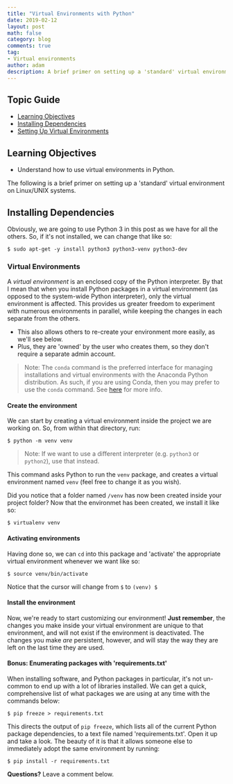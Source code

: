```yaml
---
title: "Virtual Environments with Python"
date: 2019-02-12
layout: post
math: false
category: blog
comments: true
tag:
- Virtual environments
author: adam
description: A brief primer on setting up a 'standard' virtual environment on linux/unix systems
---
```


## Topic Guide
- [Learning Objectives](#learning-objectives)
- [Installing Dependencies](#dependencies)
- [Setting Up Virtual Environments](#virtual_environment)

<a id="learning-objectives"></a>
## Learning Objectives
- Understand how to use virtual environments in Python.

The following is a brief primer on setting up a 'standard' virtual environment on Linux/UNIX systems.

<a id="dependencies"></a>
## Installing Dependencies
Obviously, we are going to use Python 3 in this post as we have for all the others. So, if it's not installed, we can change that like so:
```
$ sudo apt-get -y install python3 python3-venv python3-dev
```

<a id="virtual_environment"></a>
### Virtual Environments
A _virtual environment_ is an enclosed copy of the Python interpreter. By that I mean that when you install Python packages in a virtual environment (as opposed to the system-wide Python interpreter), only the virtual environment is affected. This provides us greater freedom to experiment with numerous environments in parallel, while keeping the changes in each separate from the others.
- This also allows others to re-create your environment more easily, as we'll see below.
- Plus, they are 'owned' by the user who creates them, so they don't require a separate admin account.
>Note: The `conda` command is the preferred interface for managing installations and virtual environments with the Anaconda Python distribution. As such, if you are using Conda, then you may prefer to use the `conda` command. See [here](https://uoa-eresearch.github.io/eresearch-cookbook/recipe/2014/11/20/conda/) for more info.

#### Create the environment
We can start by creating a virtual environment inside the project we are working on. So, from within that directory, run:
```
$ python -m venv venv
```
>Note: If we want to use a different interpreter (e.g. `python3` or `python2`), use that instead.

This command asks Python to run the `venv` package, and creates a virtual environment named `venv` (feel free to change it as you wish).

Did you notice that a folder named `/venv` has now been created inside your project folder?
Now that the environmet has been created, we install it like so:
```
$ virtualenv venv
```

#### Activating environments
Having done so, we can `cd` into this package and 'activate' the appropriate virtual environment whenever we want like so:
```
$ source venv/bin/activate
```

Notice that the cursor will change from `$` to `(venv) $`

#### Install the environment
Now, we're ready to start customizing our environment!
**Just remember**, the changes you make inside your virtual environment are unique to that environment, and will not exist if the environment is deactivated. The changes you make *are* persistent, however, and will stay the way they are left on the last time they are used.

#### Bonus: Enumerating packages with 'requirements.txt'
When installing software, and Python packages in particular, it's not un-common to end up with a lot of libraries installed.
We can get a quick, comprehensive list of what packages we are using at any time with the commands below:
```
$ pip freeze > requirements.txt
```

This directs the output of `pip freeze`, which lists all of the current Python package dependencies, to a text file named 'requirements.txt'. Open it up and take a look.
The beauty of it is that it allows someone else to immediately adopt the same environment by running:
```
$ pip install -r requirements.txt
```

**Questions?** Leave a comment below.
